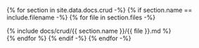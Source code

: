 
{% for section in site.data.docs.crud -%}
{% if section.name == include.filename -%}
{% for file in section.files -%}
<article class="docs-article">
<section class="docs-section" markdown="1">
{% include docs/crud/{{ section.name }}/{{ file }}.md %}
</section>
</article>
{% endfor %}
{% endif -%}
{% endfor -%}


